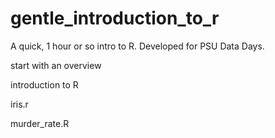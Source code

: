 # gentle_introduction_to_r
A quick, 1 hour or so intro to R. Developed for PSU Data Days.

start with an overview

introduction to R

iris.r

murder_rate.R


